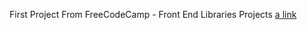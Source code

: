 First Project From FreeCodeCamp - Front End Libraries Projects
[a link](https://www.freecodecamp.org/learn/front-end-libraries/front-end-libraries-projects/build-a-random-quote-machine)
